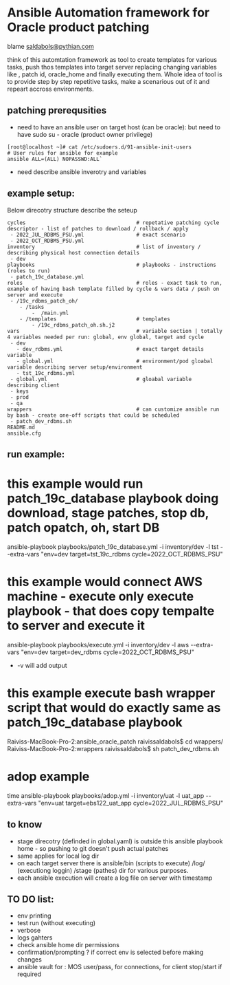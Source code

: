 # Ansible Automation framework for Oracle product patching
blame saldabols@pythian.com

think of this automtation framework as tool to create templates for various tasks, push thos templates into target server replacing changing variables like , patch id, oracle_home and finally executing them. Whole idea of tool is to provide step by step repetitive tasks, make a scenarious out of it
and repeart accross environments.

## patching prerequsities
 
  - need to have an ansible user on target host (can be oracle): but need to have sudo su - oracle (product owner privilege)
  ```
  [root@localhost ~]# cat /etc/sudoers.d/91-ansible-init-users
# User rules for ansible for example
ansible ALL=(ALL) NOPASSWD:ALL`
```
  - need describe ansible inverotry and variables

## example setup:

Below direcotry structure describe the seteup

```
cycles                                    # repetative patching cycle descriptor - list of patches to download / rollback / apply 
 - 2022_JUL_RDBMS_PSU.yml                 # exact scenario
 - 2022_OCT_RDBMS_PSU.yml
inventory                                 # list of inventory / describing physical host connection details
 - dev
playbooks                                 # playbooks - instructions (roles to run)
 - patch_19c_database.yml                 
roles                                     # roles - exact task to run, example of having bash template filled by cycle & vars data / push on server and execute
 - /19c_rdbms_patch_oh/
    - /tasks              
        -  /main.yml
    - /templates                          # templates
        - /19c_rdbms_patch_oh.sh.j2
vars                                      # variable section | totally 4 variables needed per run: global, env global, target and cycle
 - dev
   - dev_rdbms.yml                        # exact target details variable
   - global.yml                           # environment/pod gloabal variable describing server setup/environment
   - tst_19c_rdbms.yml
 - global.yml                             # gloabal variable describing client
 - keys
 - prod
 - qa
wrappers                                  # can customize ansible run by bash - create one-off scripts that could be scheduled
 - patch_dev_rdbms.sh
README.md
ansible.cfg
```

## run example:

# this example would run patch_19c_database playbook doing download, stage patches, stop db, patch opatch, oh, start DB
ansible-playbook playbooks/patch_19c_database.yml -i inventory/dev -l tst --extra-vars "env=dev target=tst_19c_rdbms cycle=2022_OCT_RDBMS_PSU"

# this example would connect AWS machine - execute only execute playbook - that does copy tempalte to server and execute it
ansible-playbook playbooks/execute.yml -i inventory/dev -l aws --extra-vars "env=dev target=dev_rdbms cycle=2022_OCT_RDBMS_PSU"

 - -v will add output 

# this example execute bash wrapper script that would do exactly same as patch_19c_database playbook
Raiviss-MacBook-Pro-2:ansible_oracle_patch raivissaldabols$ cd wrappers/
Raiviss-MacBook-Pro-2:wrappers raivissaldabols$ sh patch_dev_rdbms.sh


# adop example
time ansible-playbook playbooks/adop.yml -i inventory/uat -l uat_app --extra-vars "env=uat target=ebs122_uat_app cycle=2022_JUL_RDBMS_PSU"

## to know

 - stage direcotry (definded in global.yaml) is outside this ansible playbook home - so pushing to git doesn't push actual patches
 - same applies for local log dir
 - on each target server there is ansible/bin (scripts to execute) /log/ (executiong loggin) /stage (pathes) dir for various purposes.
 - each ansible execution will create a log file on server with timestamp

## TO DO list:
 - env printing
 - test run (without executing)
 - verbose
 - logs gahters
 - check ansible home dir permissions
 - confirmation/prompting ? if correct env is selected before making changes
 - ansible vault for : MOS user/pass, for connections, for client stop/start if required